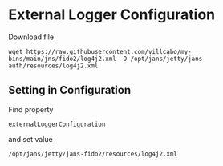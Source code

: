 # External Logger Configuration

Download file

```
wget https://raw.githubusercontent.com/villcabo/my-bins/main/jns/fido2/log4j2.xml -O /opt/jans/jetty/jans-auth/resources/log4j2.xml
```

## Setting in Configuration

Find property

```
externalLoggerConfiguration
```

and set value

```
/opt/jans/jetty/jans-fido2/resources/log4j2.xml
```